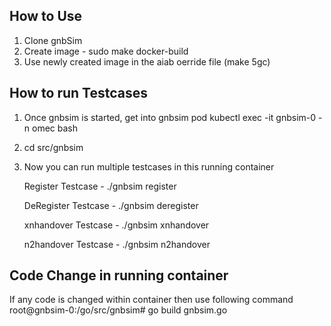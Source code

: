 <!--
SPDX-FileCopyrightText: 2021 Open Networking Foundation <info@opennetworking.org>

SPDX-License-Identifier: Apache-2.0
SPDX-License-Identifier: LicenseRef-ONF-Member-Only-1.0
-->

## How to Use
1. Clone gnbSim
2. Create image - sudo make docker-build
3. Use newly created image in the aiab oerride file (make 5gc)

## How to run Testcases 

1. Once gnbsim is started, get into gnbsim pod 
    kubectl exec -it gnbsim-0 -n omec bash
2. cd src/gnbsim
3. Now you can run multiple testcases in this running container

    Register Testcase    - ./gnbsim register  
    
    DeRegister Testcase    - ./gnbsim deregister  
    
    xnhandover Testcase - ./gnbsim xnhandover 

    n2handover Testcase - ./gnbsim n2handover 

## Code Change in running container
If any code is changed within container then use following command 
root@gnbsim-0:/go/src/gnbsim# go build gnbsim.go
